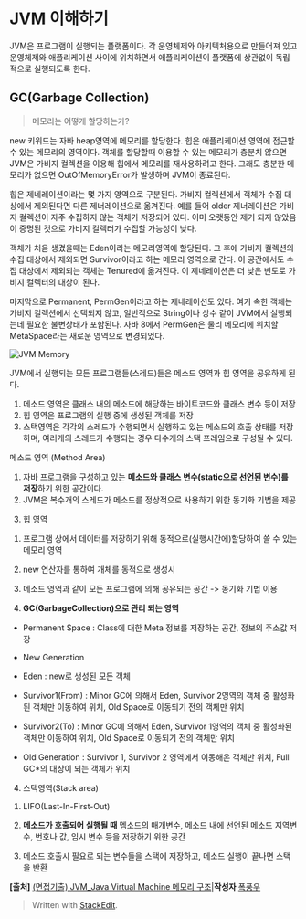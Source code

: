 # JVM 이해하기

JVM은 프로그램이 실행되는 플랫폼이다. 
각 운영체제와 아키텍처용으로 만들어져 있고 운영체제와 애플리케이션 사이에 위치하면서 애플리케이션이 플랫폼에 상관없이 독립적으로 실행되도록 한다. 


## GC(Garbage Collection)

> 메모리는 어떻게 할당하는가?

new 키워드는 자바 heap영역에 메모리를 할당한다. 힙은 애플리케이션 영역에 접근할 수 있는 메모리의 영역이다. 객체를 할당할때 이용할 수 있는 메모리가 충분치 않으면 JVM은 가비지 컬렉션을 이용해 힙에서 메모리를 재사용하려고 한다. 그래도 충분한 메모리가 없으면 OutOfMemoryError가 발생하며 JVM이 종료된다. 

힙은 제네레이션이라는 몇 가지 영역으로 구분된다. 가비지 컬렉션에서 객체가 수집 대상에서 제외된다면 다른 제너레이션으로 옮겨진다. 예를 들어 older 제너레이션은 가비지 컬렉션이 자주 수집하지 않는 객체가 저장되어 있다. 이미 오랫동안 제거 되지 않았음이 증명된 것으로 가비지 컬렉터가 수집할 가능성이 낮다. 

객체가 처음 생겼을때는 Eden이라는 메모리영역에 할당된다. 그 후에 가비지 컬렉션의 수집 대상에서 제외되면 Survivor이라고 하는 메모리 영역으로 간다. 이 공간에서도 수집 대상에서 제외되는 객체는 Tenured에 옮겨진다. 이 제네레이션은 더 낮은 빈도로 가비지 컬렉터의 대상이 된다. 

마지막으로 Permanent, PermGen이라고 하는 제네레이션도 있다. 여기 속한 객체는 가비지 컬렉션에서 선택되지 않고, 일반적으로 String이나 상수 같이 JVM에서 실행되는데 필요한 불변상태가 포함된다. 자바 8에서 PermGen은 물리 메모리에 위치할 MetaSpace라는 새로운 영역으로 변경되었다. 

![JVM Memory](https://blogfiles.pstatic.net/20160722_243/nature128_1469145805726eIO2A_PNG/JVM.PNG?type=w2)
  
JVM에서 실행되는 모든 프로그램들(스레드)들은 메소드 영역과 힙 영역을 공유하게 된다.  
1) 메소드 영역은 클래스 내의 메소드에 해당하는 바이트코드와 클래스 변수 등이 저장  
2) 힙 영역은 프로그램의 실행 중에 생성된 객체를 저장  
3) 스택영역은 각각의 스레드가 수행되면서 실행하고 있는 메소드의 호출 상태를 저장하며, 여러개의 스레드가 수행되는 경우 다수개의 스택 프레임으로 구성될 수 있다.

 메소드 영역 (Method Area)
 1) 자바 프로그램을 구성하고 있는 **메소드와 클래스 변수(static으로 선언된 변수)를 저장**하기 위한 공간이다.  
2) JVM은 복수개의 스레드가 메소드를 정상적으로 사용하기 위한 동기화 기법을 제공

  

3. 힙 영역  
1) 프로그램 상에서 데이터를 저장하기 위해 동적으로(실행시간에)할당하여 쓸 수 있는 메모리 영역  
2) new 연산자를 통하여 개체를 동적으로 생성시  
3) 메소드 영역과 같이 모든 프로그램에 의해 공유되는 공간 -> 동기화 기법 이용

4)  **GC(GarbageCollection)으로 관리 되는 영역**

* Permanent Space : Class에 대한 Meta 정보를 저장하는 공간, 정보의 주소값 저장

* New Generation

- Eden : new로 생성된 모든 객체

- Survivor1(From) : Minor GC에 의해서 Eden, Survivor 2영역의 객체 중 활성화 된 객체만 이동하여 위치, Old Space로 이동되기 전의 객체만 위치

- Survivor2(To) : Minor GC에 의해서 Eden, Survivor 1영역의 객체 중 활성화된 객체만 이동하여 위치, Old Space로 이동되기 전의 객체만 위치

- Old Generation : Survivor 1, Survivor 2 영역에서 이동해온 객체만 위치,  Full GC*의 대상이 되는 객체가 위치

  

4. 스택영역(Stack area)  
1) LIFO(Last-In-First-Out)  
2) **메소드가 호출되어 실행될 때**  멤소드의 매개변수, 메소드 내에 선언된 메소드 지역변수, 번호나 값, 임시 변수 등을 저장하기 위한 공간

3) 메소드 호출시 필요로 되는 변수들을 스택에 저장하고, 메소드 실행이 끝나면 스택을 반환

**[출처]**  [(면접기출) JVM_Java Virtual Machine 메모리 구조](http://blog.naver.com/nature128/220768546595)|**작성자**  [폭풍우](http://blog.naver.com/nature128)


> Written with [StackEdit](https://stackedit.io/).
<!--stackedit_data:
eyJoaXN0b3J5IjpbLTEzMjkxNTU0NTEsMTI3NTE0NjMzMCwxMD
Y5MzcyMDU0XX0=
-->